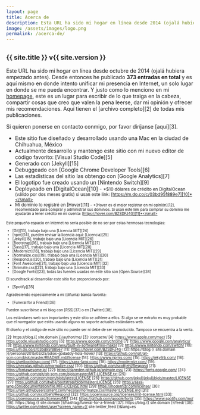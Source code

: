 ```yaml
---
layout: page
title: Acerca de
description: Esta URL ha sido mi hogar en línea desde 2014 (ojalá hubiera empezado antes), en donde intento unificar mi presencia en Internet, un solo lugar en donde se me pueda encontrar. Como menciono en mi homepage, este es un lugar para escribir de lo que traiga en la cabeza, compartir cosas que creo que valen la pena leerse, dar mi opinión y ofrecer mis recomendaciones.
image: /assets/images/logo.png
permalink: /acerca-de/
---
```


<h2 class="subtitulo text-center"><small class="text-muted">{{ site.title }} v{{ site.version }}</small></h2>

Este URL ha sido mi hogar en línea desde octubre de 2014 (ojalá hubiera empezado antes). Desde entonces he publicado **373 entradas en total** y es aquí mismo en donde intento unificar mi presencia en Internet, un solo lugar en donde se me pueda encontrar. Y justo como lo menciono en mi [homepage][1], este es un lugar para escribir de lo que traiga en la cabeza, compartir cosas que creo que valen la pena leerse, dar mi opinión y ofrecer mis recomendaciones. Aquí tienen el [archivo completo][2] de todas mis publicaciones.

Si quieren ponerse en contacto conmigo, por favor diríjanse [aquí][3].

- Este sitio fue diseñado y desarrollado usando una Mac en la ciudad de Chihuahua, México
- Actualmente desarrollo y mantengo este sitio con mi nuevo editor de código favorito: [Visual Studio Code][5]
- Generado con [Jekyll][15]
- Debuggeado con [Google Chrome Developer Tools][6]
- Las estadísticas del sitio las obtengo con [Google Analytics][7]
- El logotipo fue creado usando un [Nintendo Switch][9]
- Deployeado en [DigitalOcean][10] - <small>*$10 dólares de crédito en DigitalOcean (válido por dos meses gratis) si usan este link: [https://m.do.co/c/03bd95f889e7][10]*</small>
- Mi dominio lo registré en [Hover][11] - <small>*[Hover es el mejor registrar en mi opinión][12], recomendado para comprar y administrar sus dominios. Si usan este link para comprar su dominio me ayudarán a tener crédito en mi cuenta: [https://hover.com/BZSDFJ4G][11]*</small>

Este pequeño espacio en Internet no sería posible de no ser por estas hermosas tecnologías:

- [Git][13], trabajo bajo una [Licencia MIT][24]
- [npm][14], pueden revisar la licencia aquí: [Licencia][25]
- [Jekyll][15], trabajo bajo una [Licencia MIT][26]
- [Bootstrap][16], trabajo bajo una [Licencia MIT][27]
- [Sass][17], trabajo bajo una [Licencia MIT][28]
- [Modernizr][18], trabajo bajo una [Licencia MIT][29]
- [Normalize.css][19], trabajo bajo una [Licencia MIT][30]
- [Respond.js][20], trabajo bajo una [Licencia MIT][31]
- [Font Awesome][21], trabajo bajo una [Licencia MIT][32]
- [Animate.css][22], trabajo bajo una [Licencia MIT][33]
- [Google Fonts][23], todas las fuentes usadas en este sitio son [Open Source][34]

El soundtrack al desarrollar este sitio fue proporcionado por:

- [Spotify][35]

Agradeciendo especialmente a mi (difunta) banda favorita:

- [Funeral for a Friend][36]

Pueden suscribirse a mi blog con [RSS][37] o en [Twitter][38].

Los estándares web son importantes y este sitio se adhiere a ellos. Si algo se ve extraño es muy probable que el navegador que estés usando alguno no soporte actuales estándares web.

El diseño y el código de este sitio no puede ser ni debe de ser reproducido. Tampoco se encuentra a la venta.

[1]: /
[2]: https://blog.{{ site.domain }}/author/me/
[3]: /contacto/
[4]: https://www.apple.com/mac/
[5]: https://code.visualstudio.com/
[6]: https://www.google.com/chrome
[7]: https://www.google.com/analytics/
[8]: https://www.nintendo.com/wiiu/built-in-software#/mii-maker
[9]: https://www.nintendo.com/switch/
[10]: https://m.do.co/c/03bd95f889e7
[11]: https://hover.com/BZSDFJ4G
[12]: https://blog.{{ site.domain }}/personal/2015/03/25/adios-godaddy-hola-hover/
[13]: https://github.com/git/git-scm.com/blob/master/README.md#license
[14]: https://www.npmjs.com/
[15]: https://jekyllrb.com/
[16]: https://getbootstrap.com/
[17]: https://sass-lang.com/
[18]: https://modernizr.com/
[19]: https://necolas.github.io/normalize.css/
[20]: https://github.com/scottjehl/Respond
[21]: https://fontawesome.io/
[22]: https://daneden.github.io/animate.css/
[23]: https://fonts.google.com/
[24]: https://github.com/git/git-scm.com/blob/master/MIT-LICENSE.txt
[25]: https://github.com/npm/npm/blob/latest/LICENSE
[26]: https://github.com/jekyll/jekyll/blob/master/LICENSE
[27]: https://github.com/twbs/bootstrap/blob/master/LICENSE
[28]: https://sass-lang.com/documentation/file.MIT-LICENSE.html
[29]: https://modernizr.com/license/
[30]: https://raw.githubusercontent.com/necolas/normalize.css/master/LICENSE.md
[31]: https://github.com/scottjehl/Respond
[32]: https://opensource.org/licenses/mit-license.html
[33]: https://opensource.org/licenses/MIT
[34]: https://github.com/google/fonts
[35]: https://www.spotify.com/mx/
[36]: https://blog.{{ site.domain }}/hashtag/funeral-for-a-friend/
[37]: https://blog.{{ site.domain }}/feed/
[38]: https://twitter.com/intent/user?screen_name={{ site.twitter_feed }}&lang=es